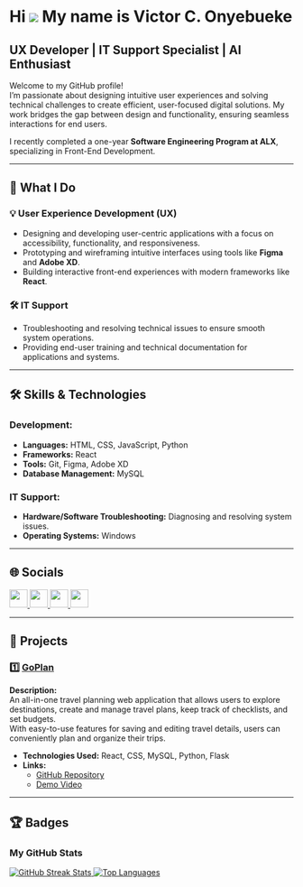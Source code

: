 # Hi ![](https://user-images.githubusercontent.com/18350557/176309783-0785949b-9127-417c-8b55-ab5a4333674e.gif) My name is **Victor C. Onyebueke**  

## UX Developer | IT Support Specialist | AI Enthusiast  

Welcome to my GitHub profile!  
I’m passionate about designing intuitive user experiences and solving technical challenges to create efficient, user-focused digital solutions. My work bridges the gap between design and functionality, ensuring seamless interactions for end users.  

I recently completed a one-year **Software Engineering Program at ALX**, specializing in Front-End Development.  

---

## 🚀 What I Do  

### 💡 **User Experience Development (UX)**  
- Designing and developing user-centric applications with a focus on accessibility, functionality, and responsiveness.  
- Prototyping and wireframing intuitive interfaces using tools like **Figma** and **Adobe XD**.  
- Building interactive front-end experiences with modern frameworks like **React**.  

### 🛠️ **IT Support**  
- Troubleshooting and resolving technical issues to ensure smooth system operations.  
- Providing end-user training and technical documentation for applications and systems.  

---

## 🛠️ **Skills & Technologies**  

### Development:  
- **Languages:** HTML, CSS, JavaScript, Python  
- **Frameworks:** React  
- **Tools:** Git, Figma, Adobe XD  
- **Database Management:** MySQL  

### IT Support:  
- **Hardware/Software Troubleshooting:** Diagnosing and resolving system issues.  
- **Operating Systems:** Windows  

---

## 🌐 **Socials**  

<p align="left">
  <a href="https://www.github.com/VictorNalu" target="_blank" rel="noreferrer">
    <img src="https://raw.githubusercontent.com/danielcranney/readme-generator/main/public/icons/socials/github.svg" width="32" height="32" />
  </a>
  <a href="https://www.linkedin.com/in/VictorOnyebueke" target="_blank" rel="noreferrer">
    <img src="https://raw.githubusercontent.com/danielcranney/readme-generator/main/public/icons/socials/linkedin.svg" width="32" height="32" />
  </a>
  <a href="https://www.x.com/Nalu" target="_blank" rel="noreferrer">
    <img src="https://raw.githubusercontent.com/danielcranney/readme-generator/main/public/icons/socials/twitter.svg" width="32" height="32" />
  </a>
  <a href="https://www.youtube.com/@Nalustudios" target="_blank" rel="noreferrer">
    <img src="https://raw.githubusercontent.com/danielcranney/readme-generator/main/public/icons/socials/youtube.svg" width="32" height="32" />
  </a>
</p>  

---

## 💼 **Projects**  

### 1️⃣ [GoPlan](https://github.com/VictorNalu/GoPlan)  
**Description:**  
An all-in-one travel planning web application that allows users to explore destinations, create and manage travel plans, keep track of checklists, and set budgets.  
With easy-to-use features for saving and editing travel details, users can conveniently plan and organize their trips.  

- **Technologies Used:** React, CSS, MySQL, Python, Flask  
- **Links:**  
  - [GitHub Repository](https://github.com/VictorNalu/GoPlan)  
  - [Demo Video](https://youtu.be/atARjUa3QfI)  

---

## 🏆 **Badges**  

### My GitHub Stats  

<a href="http://www.github.com/VictorNalu">
  <img src="https://github-readme-streak-stats.herokuapp.com/?user=VictorNalu&stroke=ffffff&background=1c1917&ring=facc15&fire=facc15&currStreakNum=ffffff&currStreakLabel=facc15&sideNums=ffffff&sideLabels=ffffff&dates=ffffff&hide_border=true" alt="GitHub Streak Stats"/>
</a>  

<a href="https://github.com/VictorNalu" align="left">
  <img src="https://github-readme-stats.vercel.app/api/top-langs/?username=VictorNalu&langs_count=10&title_color=facc15&text_color=ffffff&icon_color=0891b2&bg_color=1c1917&hide_border=true&locale=en&custom_title=Top%20Languages" alt="Top Languages"/>
</a>  

